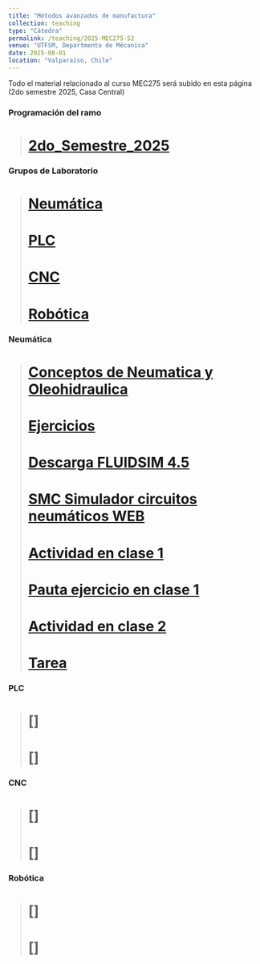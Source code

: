 ```yaml
---
title: "Métodos avanzados de manufactura"
collection: teaching
type: "Cátedra"
permalink: /teaching/2025-MEC275-S2
venue: "UTFSM, Departmento de Mécanica"
date: 2025-08-01
location: "Valparaíso, Chile"
---
```


Todo el material relacionado al curso MEC275 será subido en esta página
(2do semestre 2025, Casa Central)

### Programación del ramo
># [2do_Semestre_2025](https://castihub.github.io/website/files/programacion_mec275_s2_2025.pdf)

### Grupos de Laboratorio
>#  [Neumática](https://castihub.github.io/website/files/MEC275_1_2025-2_grupos_NEUMATICA.pdf)
>#  [PLC](https://castihub.github.io/website/files/MEC275_1_2025-2_grupos_PLC.pdf)
>#  [CNC](https://castihub.github.io/website/files/MEC275_1_2025-2_grupos_CNC.pdf)
>#  [Robótica](https://castihub.github.io/website/files/MEC275_1_2025-2_grupos_ROBOTICA.pdf)

### Neumática
># [Conceptos de Neumatica y Oleohidraulica](https://castihub.github.io/website/files/Conceptos-MEC-275-2025-S2.pdf)
># [Ejercicios](https://castihub.github.io/website/files/99-Ejemplos-Practicos-de-Aplicaciones-Neumaticas-Festo.pdf)
># [Descarga FLUIDSIM 4.5](https://castihub.github.io/website/files/FLUIDSIM-45.rar)
># [SMC Simulador circuitos neumáticos WEB](https://etools.smc.at/pneudraw/)
># [Actividad en clase 1](https://castihub.github.io/website/files/Actividad_en_clases-Neumatica.pdf)
># [Pauta ejercicio en clase 1](https://castihub.github.io/website/files/ejercicioenclase1_cascada.ct)
># [Actividad en clase 2](https://castihub.github.io/website/files/actividad_en_clase_2.pdf)
># [Tarea](https://castihub.github.io/website/files/Trabajo_1_Neumatica_2025.pdf)

### PLC
># []
># []

### CNC
># []
># []

### Robótica
># []
># []